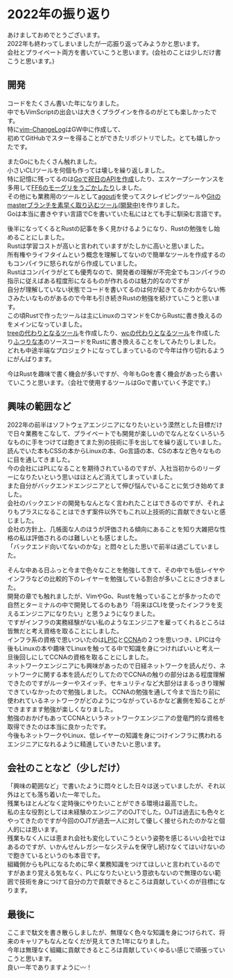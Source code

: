 # 2022年の振り返り
あけましておめでとうございます。   
2022年も終わってしまいましたが一応振り返ってみようかと思います。   
会社とプライベート両方を書いていこうと思います。(会社のことは少しだけ書こうと思います。)   

## 開発
コードをたくさん書いた年になりました。   
中でもVimScriptの出会いは大きくプラグインを作るのがとても楽しかったです。   
特に[vim-ChangeLog](https://github.com/jacoloves/vim-ChangeLog)はGW中に作成して、   
初めてGitHubでスターを得ることができたリポジトリでした。とても嬉しかったです。   

またGoにもたくさん触れました。   
小さいCLIツールを何個も作っては壊しを繰り返しました。   
特に記憶に残ってるのは[Goで祝日のAPIを作成](https://github.com/jacoloves/go-sample-holiday-api)したり、エスケープシーケンスを多用して[FF6のモーグリをうごかしたり](https://github.com/jacoloves/Moogle-go)しました。   
その他にも業務用のツールとして[agouti](https://agouti.org/)を使ってスクレイピングツールや[Gitのmasterブランチを素早く取り込むツール(開発中)](https://github.com/jacoloves/AutoBranchUpdate)を作りました。   
Goは本当に書きやすい言語でCを書いていた私にはとても手に馴染む言語です。   

後半になってくるとRustの記事を多く見かけるようになり、Rustの勉強をし始めることにしました。   
Rustは学習コストが高いと言われていますがたしかに高いと思いました。   
所有権やライフタイムという概念を理解してないので簡単なツールを作成するのもコンパイラに怒られながら作成していました。   
Rustはコンパイラがとても優秀なので、開発者の理解が不完全でもコンパイラの指示に従えばある程度形になるものが作れるのは魅力的なのですが   
自分が理解していない状態でコードを書いてるのは何が起きてるかわからない怖さみたいなものがあるので今年も引き続きRustの勉強を続けていこうと思います。   
この頃Rustで作ったツールは主にLinuxのコマンドをCからRustに書き換えるのをメインになっていました。   
[treeの代わりとなるツール](https://github.com/jacoloves/wood)を作成したり、[wcの代わりとなるツール](https://github.com/jacoloves/rwc)を作成したり[ふつりな本](https://www.amazon.co.jp/%E3%81%B5%E3%81%A4%E3%81%86%E3%81%AELinux%E3%83%97%E3%83%AD%E3%82%B0%E3%83%A9%E3%83%9F%E3%83%B3%E3%82%B0-%E7%AC%AC2%E7%89%88-Linux%E3%81%AE%E4%BB%95%E7%B5%84%E3%81%BF%E3%81%8B%E3%82%89%E5%AD%A6%E3%81%B9%E3%82%8Bgcc%E3%83%97%E3%83%AD%E3%82%B0%E3%83%A9%E3%83%9F%E3%83%B3%E3%82%B0%E3%81%AE%E7%8E%8B%E9%81%93-%E9%9D%92%E6%9C%A8-%E5%B3%B0%E9%83%8E/dp/4797386479)のソースコードをRustに書き換えることをしてみたりしました。   
どれも中途半端なプロジェクトになってしまっているので今年は作り切れるようにがんばります。   

今はRustを趣味で書く機会が多いですが、今年もGoを書く機会があったら書いていこうと思います。（会社で使用するツールはGoで書いていく予定です。）   

## 興味の範囲など
2022年の前半はソフトウェアエンジニアになりたいという漠然とした目標だけで日々業務をこなして、プライベートでも開発が楽しいのでなんとなくいろいろなものに手をつけては飽きてまた別の技術に手を出してを繰り返していました。   
読んでいた本もCSSの本からLinuxの本、Go言語の本、CSの本など色々なものに目を通してきました。   
今の会社にはPLになることを期待されているのですが、入社当初からのリーダーになりたいという思いはほとんど消えてしまっていました。   
また自分がバックエンドエンジニアとして伸び悩んでいることに気づき始めてました。   
会社のバックエンドの開発もなんとなく言われたことはできるのですが、それよりもプラスになることはできず案件以外でもこれ以上技術的に貢献できないと感じました。   
会社の方針上、几帳面な人のほうが評価される傾向にあることを知り大雑把な性格の私は評価されるのは難しいとも感じました。   
「バックエンド向いてないのかな」と悶々とした思いで前半は過ごしていました。   

そんな中ある日ふっと今まで色々なことを勉強してきて、その中でも低レイヤやインフラなどの比較的下のレイヤーを勉強している割合が多いことにきづきました。   
開発の章でも触れましたが、VimやGo、Rustを触っていることが多かったので自然とターミナルの中で開発してるのもあり「将来はCLIを使ったインフラを支えるエンジニアになりたい」と思うようになりました。   
ですがインフラの実務経験がない私のようなエンジニアを雇ってくれるところは皆無だと考え資格を取ることにしました。   
インフラ系の資格で思いついたのは[LPIC](https://www.lpi.org/ja)と[CCNA](https://www.cisco.com/c/ja_jp/training-events/training-certifications/certifications/associate/ccna.html)の２つを思いつき、LPICは今後もLinuxの本や趣味でLinuxを触ってる中で知識を身につければいいと考え一旦後回しにしてCCNAの資格を取ることにしました。   
ネットワークエンジニアにも興味があったので日経ネットワークを読んだり、ネットワークに関する本を読んだりしてたのでCCNAの触りの部分はある程度理解できたのですがルーターやスイッチ、セキュリティなど大部分はまるっきり理解できていなかったので勉強しました。
CCNAの勉強を通して今まで当たり前に使われているネットワークがどのようにつながっているかなど裏側を知ることができますます勉強が楽しくなりました。   
勉強のおかげもあってCCNAというネットワークエンジニアの登竜門的な資格を取得できたのは本当に良かったです。   
今後もネットワークやLinux、低レイヤーの知識を身につけインフラに携われるエンジニアになれるように精進していきたいと思います。   

## 会社のことなど（少しだけ）
「興味の範囲など」で書いたように悶々とした日々は送っていましたが、それ以外はとても落ち着いた一年でした。   
残業もほとんどなく定時後にやりたいことができる環境は最高でした。   
私の主な役割としては未経験のエンジニアのOJTでした。OJTは過去にも色々とやってきたのですが今回のOJTが過去一人に対して優しく接せられたのかなと個人的には思います。   
残業もなく人には恵まれ会社も変化していこうという姿勢を感じるいい会社ではあるのですが、いかんせんレガシーなシステムを保守し続けなくてはいけないので飽きているというのも本音です。   
組織側からもPLになるために早く業務知識をつけてほしいと言われているのですがあまり覚える気もなく、PLになりたいという意欲もないので無理のない範囲で技術を身につけて自分の力で貢献できるところは貢献していくのが目標になります。   

## 最後に
ここまで駄文を書き散らしましたが、無理なく色々な知識を身につけられて、将来のキャリアもなんとなくだが見えてきた1年になりました。   
今年は無理なく組織に貢献できるところは貢献していくゆるい感じで頑張っていこうと思います。   
良い一年でありますように〰！

